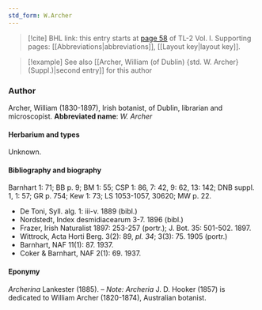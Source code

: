 ```yaml
---
std_form: W.Archer
---
```


> [!cite] BHL link: this entry starts at [page 58](https://www.biodiversitylibrary.org/page/33120189) of TL-2 Vol. I.
> Supporting pages: [[Abbreviations|abbreviations]], [[Layout key|layout key]].

> [!example] See also [[Archer, William (of Dublin) {std. W. Archer} (Suppl.)|second entry]] for this author

### Author

Archer, William (1830-1897), Irish botanist, of Dublin, librarian and microscopist. 
**Abbreviated name**: *W. Archer*

#### Herbarium and types

Unknown.

#### Bibliography and biography

Barnhart 1: 71; BB p. 9; BM 1: 55; CSP 1: 86, 7: 42, 9: 62, 13: 142; DNB suppl. 1, 1: 57; GR p. 754; Kew 1: 73; LS 1053-1057, 30620; MW p. 22.
- De Toni, Syll. alg. 1: iii-v. 1889 (bibl.)
- Nordstedt, Index desmidiacearum 3-7. 1896 (bibl.)
- Frazer, Irish Naturalist 1897: 253-257 (portr.); J. Bot. 35: 501-502. 1897.
- Wittrock, Acta Horti Berg. 3(2): 89, *pl. 34*; 3(3): 75. 1905 (portr.)
- Barnhart, NAF 11(1): 87. 1937.
- Coker & Barnhart, NAF 2(1): 69. 1937.

#### Eponymy

*Archerina* Lankester (1885). – *Note: Archeria* J. D. Hooker (1857) is dedicated to William Archer (1820-1874), Australian botanist.

